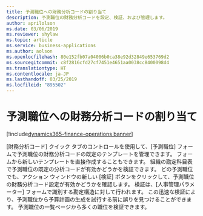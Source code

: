 ```yaml
---
title: 予測職位への財務分析コードの割り当て
description: 予測職位の財務分析コードを設定、検証、および管理します。
author: aprilolson
ms.date: 03/06/2019
ms.reviewer: shylaw
ms.topic: article
ms.service: business-applications
ms.author: aolson
ms.openlocfilehash: 80e152fb07a04006b0ca38e92d32849e653769d2
ms.sourcegitcommit: c8f2816cfd27cf7451e4651aa0038cc8400098d4
ms.translationtype: HT
ms.contentlocale: ja-JP
ms.lasthandoff: 03/25/2019
ms.locfileid: "895502"
---
```

# <a name="financial-dimension-allocation-on-forecast-positions"></a>予測職位への財務分析コードの割り当て 
[!include[dynamics365-finance-operations banner](../includes/dynamics365-finance-operations.md)]

[財務分析コード] クイック タブのコントロールを使用して、[予測職位] フォームで予測職位の財務分析コードの既定のテンプレートを管理できます。 フォームから新しいテンプレートを直接作成することもできます。 組織の勘定科目表で予測職位の既定の分析コードが有効かどうかを検証できます。 どの予測職位でも、アクション ウィンドウの新しい [検証] ボタンをクリックして、予測職位の財務分析コード設定が有効かどうかを確認します。 検証は、[人事管理パラメーター] フォームで識別する勘定構造に対して行われます。 この迅速な検証により、予測職位から予算計画の生成を試行する前に誤りを見つけることができます。 予測職位の一覧ページから多くの職位を検証できます。

